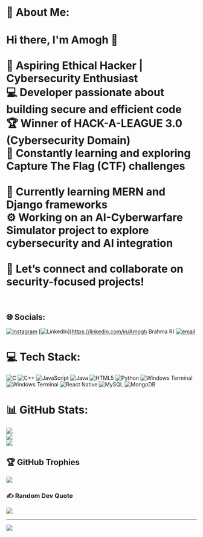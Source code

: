 # 💫 About Me:
# Hi there, I'm Amogh 👋<br><br>🚀 Aspiring Ethical Hacker | Cybersecurity Enthusiast  <br>💻 Developer passionate about building secure and efficient code  <br>🏆 Winner of HACK-A-LEAGUE 3.0 (Cybersecurity Domain)  <br>🎯 Constantly learning and exploring Capture The Flag (CTF) challenges  <br><br>🌱 Currently learning **MERN** and **Django** frameworks  <br>⚙️ Working on an **AI-Cyberwarfare Simulator** project to explore cybersecurity and AI integration  <br><br>🔗 Let’s connect and collaborate on security-focused projects!<br><br>


## 🌐 Socials:
[![Instagram](https://img.shields.io/badge/Instagram-%23E4405F.svg?logo=Instagram&logoColor=white)](https://instagram.com/amogh.3) [![LinkedIn](https://img.shields.io/badge/LinkedIn-%230077B5.svg?logo=linkedin&logoColor=white)](https://linkedin.com/in/Amogh Brahma R) [![email](https://img.shields.io/badge/Email-D14836?logo=gmail&logoColor=white)](mailto:amoghbrahma@gmail.com) 

# 💻 Tech Stack:
![C](https://img.shields.io/badge/c-%2300599C.svg?style=for-the-badge&logo=c&logoColor=white) ![C++](https://img.shields.io/badge/c++-%2300599C.svg?style=for-the-badge&logo=c%2B%2B&logoColor=white) ![JavaScript](https://img.shields.io/badge/javascript-%23323330.svg?style=for-the-badge&logo=javascript&logoColor=%23F7DF1E) ![Java](https://img.shields.io/badge/java-%23ED8B00.svg?style=for-the-badge&logo=openjdk&logoColor=white) ![HTML5](https://img.shields.io/badge/html5-%23E34F26.svg?style=for-the-badge&logo=html5&logoColor=white) ![Python](https://img.shields.io/badge/python-3670A0?style=for-the-badge&logo=python&logoColor=ffdd54) ![Windows Terminal](https://img.shields.io/badge/Windows%20Terminal-%234D4D4D.svg?style=for-the-badge&logo=windows-terminal&logoColor=white) ![Windows Terminal](https://img.shields.io/badge/Windows%20Terminal-%234D4D4D.svg?style=for-the-badge&logo=windows-terminal&logoColor=white) ![React Native](https://img.shields.io/badge/react_native-%2320232a.svg?style=for-the-badge&logo=react&logoColor=%2361DAFB) ![MySQL](https://img.shields.io/badge/mysql-4479A1.svg?style=for-the-badge&logo=mysql&logoColor=white) ![MongoDB](https://img.shields.io/badge/MongoDB-%234ea94b.svg?style=for-the-badge&logo=mongodb&logoColor=white)
# 📊 GitHub Stats:
![](https://github-readme-stats.vercel.app/api?username=amogh344&theme=dark&hide_border=true&include_all_commits=true&count_private=false)<br/>
![](https://nirzak-streak-stats.vercel.app/?user=amogh344&theme=dark&hide_border=true)<br/>
![](https://github-readme-stats.vercel.app/api/top-langs/?username=amogh344&theme=dark&hide_border=true&include_all_commits=true&count_private=false&layout=compact)

## 🏆 GitHub Trophies
![](https://github-profile-trophy.vercel.app/?username=amogh344&theme=radical&no-frame=true&no-bg=true&margin-w=4)

### ✍️ Random Dev Quote
![](https://quotes-github-readme.vercel.app/api?type=horizontal&theme=radical)

---
[![](https://visitcount.itsvg.in/api?id=amogh344&icon=0&color=0)](https://visitcount.itsvg.in)

<!-- Proudly created with GPRM ( https://gprm.itsvg.in ) -->
